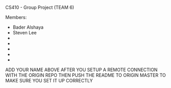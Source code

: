 CS410 - Group Project (TEAM 6)

Members:
- Bader Alshaya
- Steven Lee
-
- 
- 
- 
-

ADD YOUR NAME ABOVE AFTER YOU SETUP A REMOTE CONNECTION WITH THE ORIGIN REPO
THEN PUSH THE README TO ORIGIN MASTER TO MAKE SURE YOU SET IT UP CORRECTLY

